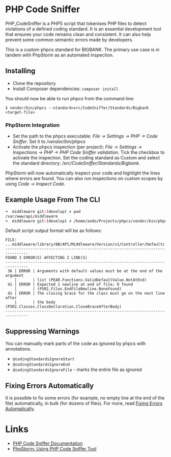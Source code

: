 # PHP Code Sniffer

PHP_CodeSniffer is a PHP5 script that tokenises PHP files to detect violations of a defined coding standard. It is an essential development tool that ensures your code remains clean and consistent. It can also help prevent some common semantic errors made by developers.

This is a custom phpcs standard for BIGBANK. The primary use case is in tandem with PhpStorm as an automated inspection.

## Installing

* Clone the repository
* Install Composer dependencies: `composer install`

You should now be able to run phpcs from the command line:

```
$ vendor/bin/phpcs --standard=src/CodeSniffer/Standards/Bigbank <target-file>
```

### PhpStorm Integration

* Set the path to the phpcs executable: *File -> Settings -> PHP -> Code Sniffer*. Set it to *<this-repo>/vendor/bin/phpcs*
* Activate the phpcs inspection (per project): *File -> Settings -> Inspections -> PHP -> PHP Code Sniffer validation*. Tick the checkbox to activate the inspection. Set the coding standard as Custom and select the standard directory: *<this-repo>/src/CodeSniffer/Standards/Bigbank*.

PhpStorm will now automatically inspect your code and highlight the lines where errors are found. You can also run inspections on custom scopes by using *Code -> Inspect Code*.

## Example Usage From The CLI

```bash
➜  middleware git:(develop) ✗ pwd
/var/www/api/middleware
➜  middleware git:(develop) ✗ /home/ando/Projects/phpcs/vendor/bin/phpcs --standard=/home/ando/Projects/phpcs/src/CodeSniffer/Standards/Bigbank -s --report=full Middleware
```

Default script output format will be as follows:

```
FILE: ...middleware/library/BB/API/Middleware/Version/v1/Controller/Defaultc.php
--------------------------------------------------------------------------------
FOUND 3 ERROR(S) AFFECTING 2 LINE(S)
--------------------------------------------------------------------------------
 36 | ERROR | Arguments with default values must be at the end of the argument
    |       | list (PEAR.Functions.ValidDefaultValue.NotAtEnd)
 41 | ERROR | Expected 1 newline at end of file; 0 found
    |       | (PSR2.Files.EndFileNewline.NoneFound)
 41 | ERROR | The closing brace for the class must go on the next line after
    |       | the body (PSR2.Classes.ClassDeclaration.CloseBraceAfterBody)
--------------------------------------------------------------------------------
```

## Suppressing Warnings

You can manually mark parts of the code as ignored by phpcs with annotations.

* `@codingStandardsIgnoreStart`
* `@codingStandardsIgnoreEnd`
* `@codingStandardsIgnoreFile` - marks the entire file as ignored

## Fixing Errors Automatically

It is possible to fix some errors (for example, no empty line at the end of the file) automatically, in bulk (for dozens of files). For more, read [Fixing Errors Automatically](https://github.com/squizlabs/PHP_CodeSniffer/wiki/Fixing-Errors-Automatically).

# Links

* [PHP Code Sniffer Documentation](https://github.com/squizlabs/PHP_CodeSniffer/wiki)
* [PhpStorm: Using PHP Code Sniffer Tool](http://www.jetbrains.com/phpstorm/webhelp/using-php-code-sniffer-tool.html)